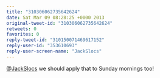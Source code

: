 ```yaml
---
title: "310306062735642624"
date: Sat Mar 09 08:28:25 +0000 2013
original-tweet-id: "310306062735642624"
retweets: 0
favorites: 0
reply-tweet-id: "310150071469617152"
reply-user-id: "353610693"
reply-user-screen-name: "JackSlocs"
---
```

<a href="https://twitter.com/JackSlocs">@JackSlocs</a> we should apply that to Sunday mornings too!
